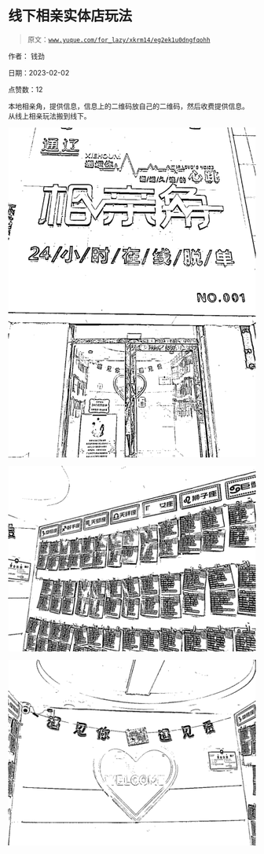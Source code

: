 # 线下相亲实体店玩法

> 原文：[`www.yuque.com/for_lazy/xkrm14/eg2ek1u0dngfqohh`](https://www.yuque.com/for_lazy/xkrm14/eg2ek1u0dngfqohh)



作者： 钱劲 

日期：2023-02-02 

点赞数：12 

本地相亲角，提供信息，信息上的二维码放自己的二维码，然后收费提供信息。 从线上相亲玩法搬到线下。 

![](img/973b7fe072a4194c981fd9c3e1d17d37.png) 

![](img/01cbe02474331425cbd9c6b7b3fa7e9f.png) 

![](img/f725d4dc2d2033871c2ca6a5453e4e04.png) 

